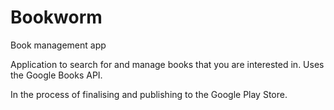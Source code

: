# Bookworm
Book management app

Application to search for and manage books that you are interested in. Uses the Google Books API. 

In the process of finalising and publishing to the Google Play Store. 
